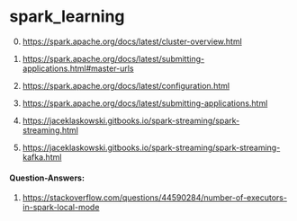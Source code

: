 # spark_learning

0) https://spark.apache.org/docs/latest/cluster-overview.html

1) https://spark.apache.org/docs/latest/submitting-applications.html#master-urls

2) https://spark.apache.org/docs/latest/configuration.html

3) https://spark.apache.org/docs/latest/submitting-applications.html

4) https://jaceklaskowski.gitbooks.io/spark-streaming/spark-streaming.html

5) https://jaceklaskowski.gitbooks.io/spark-streaming/spark-streaming-kafka.html




#### Question-Answers:

1) https://stackoverflow.com/questions/44590284/number-of-executors-in-spark-local-mode
